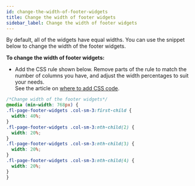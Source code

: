 ```yaml
---
id: change-the-width-of-footer-widgets
title: Change the width of footer widgets
sidebar_label: Change the width of footer widgets
---
```


By default, all of the widgets have equal widths. You can use the snippet below to change the width of the footer widgets.

**To change the width of footer widgets:**

  * Add the CSS rule shown below. Remove parts of the rule to match the number of columns you have, and adjust the width percentages to suit your needs.  
  See the article on [where to add CSS code](/beaver-builder/styles/code/custom-css.md).  
  ```css
/*Change width of the footer widgets*/
@media (min-width: 768px) {
  .fl-page-footer-widgets .col-sm-3:first-child {
    width: 40%;
  }
  .fl-page-footer-widgets .col-sm-3:nth-child(2) {
    width: 20%;
  }
  .fl-page-footer-widgets .col-sm-3:nth-child(3) {
    width: 20%;
  }
  .fl-page-footer-widgets .col-sm-3:nth-child(4) {
    width: 20%;
  }
}
  ```
